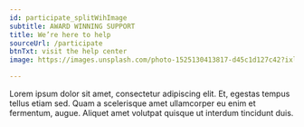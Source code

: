 ```yaml
---
id: participate_splitWihImage
subtitle: AWARD WINNING SUPPORT
title: We’re here to help
sourceUrl: /participate
btnTxt: visit the help center
image: https://images.unsplash.com/photo-1525130413817-d45c1d127c42?ixlib=rb-1.2.1&ixid=eyJhcHBfaWQiOjEyMDd9&auto=format&fit=crop&w=1920&q=60&blend=6875F5&sat=-100&blend-mode=multiply

---
```




Lorem ipsum dolor sit amet, consectetur adipiscing elit. Et, egestas tempus tellus etiam sed. Quam a scelerisque amet ullamcorper eu enim et fermentum, augue. Aliquet amet volutpat quisque ut interdum tincidunt duis.
